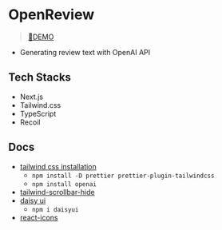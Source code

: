 # OpenReview

> [🔗DEMO](https://nextjs-review-ai.vercel.app/)

- Generating review text with OpenAI API

## Tech Stacks

- Next.js
- Tailwind.css
- TypeScript
- Recoil

## Docs

- [tailwind css installation](https://tailwindcss.com/docs/guides/nextjs)
  - `npm install -D prettier prettier-plugin-tailwindcss`
  - `npm install openai`
- [tailwind-scrollbar-hide](https://github.com/reslear/tailwind-scrollbar-hide)
- [daisy ui](https://daisyui.com/docs/install/)
  - `npm i daisyui`
- [react-icons](https://react-icons.github.io/react-icons)
